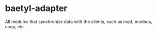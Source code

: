 # baetyl-adapter
All modules that synchronize data with the clients, such as mqtt, modbus, coap, etc.
